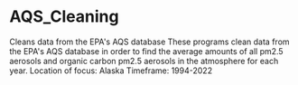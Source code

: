 # AQS_Cleaning
Cleans data from the EPA's AQS database
These programs clean data from the EPA's AQS database in order to find the average amounts of
all pm2.5 aerosols and organic carbon pm2.5 aerosols in the atmosphere for each year.
Location of focus: Alaska
Timeframe: 1994-2022
